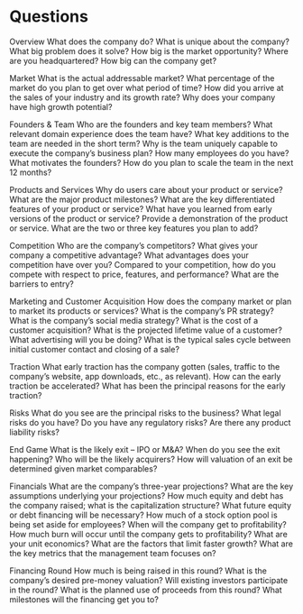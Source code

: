# Questions
Overview
  What does the company do?
  What is unique about the company?
  What big problem does it solve?
  How big is the market opportunity?
  Where are you headquartered?
  How big can the company get?
  
Market
  What is the actual addressable market?
  What percentage of the market do you plan to get over what period of time?
  How did you arrive at the sales of your industry and its growth rate?
  Why does your company have high growth potential?
  
Founders & Team
  Who are the founders and key team members?
  What relevant domain experience does the team have?
  What key additions to the team are needed in the short term?
  Why is the team uniquely capable to execute the company’s business plan?
  How many employees do you have?
  What motivates the founders?
  How do you plan to scale the team in the next 12 months?
  
Products and Services
  Why do users care about your product or service?
  What are the major product milestones?
  What are the key differentiated features of your product or service?
  What have you learned from early versions of the product or service?
  Provide a demonstration of the product or service.
  What are the two or three key features you plan to add?
  
Competition
  Who are the company’s competitors?
  What gives your company a competitive advantage?
  What advantages does your competition have over you?
  Compared to your competition, how do you compete with respect to price, features, and performance?
  What are the barriers to entry?
  
Marketing and Customer Acquisition
  How does the company market or plan to market its products or services?
  What is the company’s PR strategy?
  What is the company’s social media strategy?
  What is the cost of a customer acquisition?
  What is the projected lifetime value of a customer?
  What advertising will you be doing?
  What is the typical sales cycle between initial customer contact and closing of a sale?
  
Traction
  What early traction has the company gotten (sales, traffic to the company’s website, app downloads, etc., as relevant).
  How can the early traction be accelerated?
  What has been the principal reasons for the early traction?
  
Risks
  What do you see are the principal risks to the business?
  What legal risks do you have?
  Do you have any regulatory risks?
  Are there any product liability risks?
  
End Game
  What is the likely exit – IPO or M&A?
  When do you see the exit happening?
  Who will be the likely acquirers?
  How will valuation of an exit be determined given market comparables?
  
Financials
  What are the company’s three-year projections?
  What are the key assumptions underlying your projections?
  How much equity and debt has the company raised; what is the capitalization structure?
  What future equity or debt financing will be necessary?
  How much of a stock option pool is being set aside for employees?
  When will the company get to profitability?
  How much burn will occur until the company gets to profitability?
  What are your unit economics?
  What are the factors that limit faster growth?
  What are the key metrics that the management team focuses on?

Financing Round
  How much is being raised in this round?
  What is the company’s desired pre-money valuation?
  Will existing investors participate in the round?
  What is the planned use of proceeds from this round?
  What milestones will the financing get you to?
